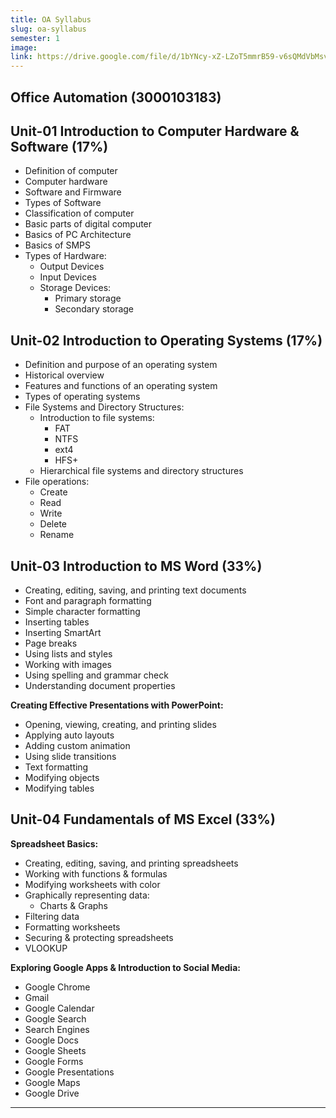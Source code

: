 ```yaml
---
title: OA Syllabus
slug: oa-syllabus
semester: 1
image:
link: https://drive.google.com/file/d/1bYNcy-xZ-LZoT5mmrB59-v6sQMdVbMsv/view?usp=sharing
---
```


## Office Automation (3000103183)

## Unit-01 Introduction to Computer Hardware & Software (17%)

- Definition of computer
- Computer hardware
- Software and Firmware
- Types of Software
- Classification of computer
- Basic parts of digital computer
- Basics of PC Architecture
- Basics of SMPS
- Types of Hardware:
  - Output Devices
  - Input Devices
  - Storage Devices:
    - Primary storage
    - Secondary storage

## Unit-02 Introduction to Operating Systems (17%)

- Definition and purpose of an operating system
- Historical overview
- Features and functions of an operating system
- Types of operating systems
- File Systems and Directory Structures:
  - Introduction to file systems:
    - FAT
    - NTFS
    - ext4
    - HFS+
  - Hierarchical file systems and directory structures
- File operations:
  - Create
  - Read
  - Write
  - Delete
  - Rename

## Unit-03 Introduction to MS Word (33%)

- Creating, editing, saving, and printing text documents
- Font and paragraph formatting
- Simple character formatting
- Inserting tables
- Inserting SmartArt
- Page breaks
- Using lists and styles
- Working with images
- Using spelling and grammar check
- Understanding document properties

**Creating Effective Presentations with PowerPoint:**

- Opening, viewing, creating, and printing slides
- Applying auto layouts
- Adding custom animation
- Using slide transitions
- Text formatting
- Modifying objects
- Modifying tables

## Unit-04 Fundamentals of MS Excel (33%)

**Spreadsheet Basics:**

- Creating, editing, saving, and printing spreadsheets
- Working with functions & formulas
- Modifying worksheets with color
- Graphically representing data:
  - Charts & Graphs
- Filtering data
- Formatting worksheets
- Securing & protecting spreadsheets
- VLOOKUP

**Exploring Google Apps & Introduction to Social Media:**

- Google Chrome
- Gmail
- Google Calendar
- Google Search
- Search Engines
- Google Docs
- Google Sheets
- Google Forms
- Google Presentations
- Google Maps
- Google Drive

---
